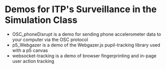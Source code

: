 # Demos for ITP's Surveillance in the Simulation Class

* OSC_phoneDisrupt is a demo for sending phone accelerometer data to your computer via the OSC protocol
* p5_Webgazer is a demo of the Webgazer.js pupil-tracking library used with a p5 canvas
* websocket-tracking is a demo of browser fingerprinting and in-page user action tracking 

